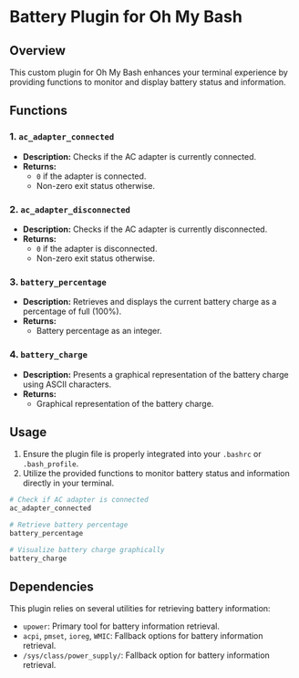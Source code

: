 # Battery Plugin for Oh My Bash

## Overview

This custom plugin for Oh My Bash enhances your terminal experience by providing functions to monitor and display battery status and information.

## Functions

### 1. `ac_adapter_connected`

- **Description:** Checks if the AC adapter is currently connected.
- **Returns:**
  - `0` if the adapter is connected.
  - Non-zero exit status otherwise.

### 2. `ac_adapter_disconnected`

- **Description:** Checks if the AC adapter is currently disconnected.
- **Returns:**
  - `0` if the adapter is disconnected.
  - Non-zero exit status otherwise.

### 3. `battery_percentage`

- **Description:** Retrieves and displays the current battery charge as a percentage of full (100%).
- **Returns:**
  - Battery percentage as an integer.

### 4. `battery_charge`

- **Description:** Presents a graphical representation of the battery charge using ASCII characters.
- **Returns:**
  - Graphical representation of the battery charge.

## Usage

1. Ensure the plugin file is properly integrated into your `.bashrc` or `.bash_profile`.
2. Utilize the provided functions to monitor battery status and information directly in your terminal.

```bash
# Check if AC adapter is connected
ac_adapter_connected

# Retrieve battery percentage
battery_percentage

# Visualize battery charge graphically
battery_charge
```

## Dependencies

This plugin relies on several utilities for retrieving battery information:

- `upower`: Primary tool for battery information retrieval.
- `acpi`, `pmset`, `ioreg`, `WMIC`: Fallback options for battery information retrieval.
- `/sys/class/power_supply/`: Fallback option for battery information retrieval.

```

```
